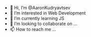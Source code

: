 - 👋 Hi, I’m @AaronKudryavtsev
- 👀 I’m interested in Web Development
- 🌱 I’m currently learning JS
- 💞️ I’m looking to collaborate on ...
- 📫 How to reach me ...

<!---
AaronKudryavtsev/AaronKudryavtsev is a ✨ special ✨ repository because its `README.md` (this file) appears on your GitHub profile.
You can click the Preview link to take a look at your changes.
--->
